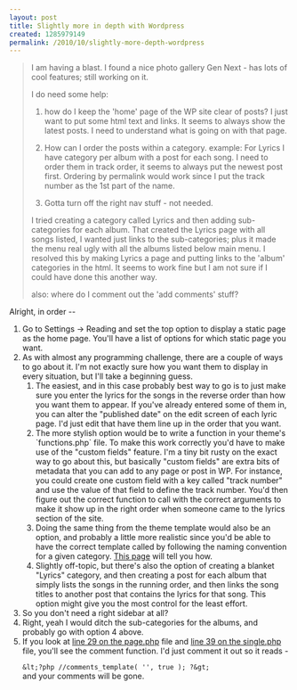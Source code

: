 ```yaml
--- 
layout: post
title: Slightly more in depth with Wordpress
created: 1285979149
permalink: /2010/10/slightly-more-depth-wordpress
---
```

<blockquote>I am having a blast.  I found a nice photo gallery Gen Next - has lots of cool features; still working on it.<br />

I do need some help:<br />

1) how do I keep the 'home' page of the WP site clear of posts?  I just want to put some html text and links.  It seems to always show the latest posts.  I need to understand what is going on with that page.<br />

2) How can I order the posts within a category.  example:  For Lyrics I have category per album with a post for each song.  I need to order them in track order, it seems to always put the newest post first.  Ordering by permalink would work since I put the track number as the 1st part of the name.<br />

3) Gotta turn off the right nav stuff - not needed.<br />

I tried creating a category called Lyrics and then adding sub-categories for each album.  That created the Lyrics page with all songs listed, I wanted just links to the sub-categories; plus it made the menu real ugly with all the albums listed below main menu.  I resolved this by making Lyrics a page and putting links to the 'album' categories in the html.  It seems to work fine but I am not sure if I could have done this another way.<br />

also:  where do I comment out the 'add comments' stuff?
</blockquote>

Alright, in order --

<ol>
<li>Go to Settings -> Reading and set the top option to display a static page as the home page.  You'll have a list of options for which static page you want.</li>
<li>As with almost any programming challenge, there are a couple of ways to go about it.  I'm not exactly sure how you want them to display in every situation, but I'll take a beginning guess.
<ol>
<li>The easiest, and in this case probably best way to go is to just make sure you enter the lyrics for the songs in the reverse order than how you want them to appear.  If you've already entered some of them in, you can alter the "published date" on the edit screen of each lyric page.  I'd just edit that have them line up in the order that you want.</li>
<li>The more stylish option would be to write a function in your theme's `functions.php` file.  To make this work correctly you'd have to make use of the "custom fields" feature.  I'm a tiny bit rusty on the exact way to go about this, but basically "custom fields" are extra bits of metadata that you can add to any page or post in WP.  For instance, you could create one custom field with a key called "track number" and use the value of that field to define the track number.  You'd then figure out the correct function to call with the correct arguments to make it show up in the right order when someone came to the lyrics section of the site.</li>
<li>Doing the same thing from the theme template would also be an option, and probably a little more realistic since you'd be able to have the correct template called by following the naming convention for a given category.  <a href="http://codex.wordpress.org/Template_Hierarchy">This page</a> will tell you how.</li>
<li>Slightly off-topic, but there's also the option of creating a blanket "Lyrics" category, and then creating a post for each album that simply lists the songs in the running order, and then links the song titles to another post that contains the lyrics for that song.  This option might give you the most control for the least effort.</li>
</ol>
</li>
<li>So you don't need a right sidebar at all?</li>
<li>Right, yeah I would ditch the sub-categories for the albums, and probably go with option 4 above.</li>
<li>If you look at <a href="http://github.com/JGrubb/Base-WP-theme/blob/master//page.php">line 29 on the page.php</a> file and <a href="http://github.com/JGrubb/Base-WP-theme/blob/master//single.php">line 39 on the single.php</a> file, you'll see the comment function.  I'd just comment it out so it reads -

`&lt;?php //comments_template( '', true ); ?&gt;`<br />
and your comments will be gone.</li>
</ol>
